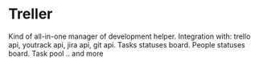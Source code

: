 Treller
=======

Kind of all-in-one manager of development helper. Integration with: trello api, youtrack api, jira api, git api. Tasks statuses board. People statuses board. Task pool .. and more
